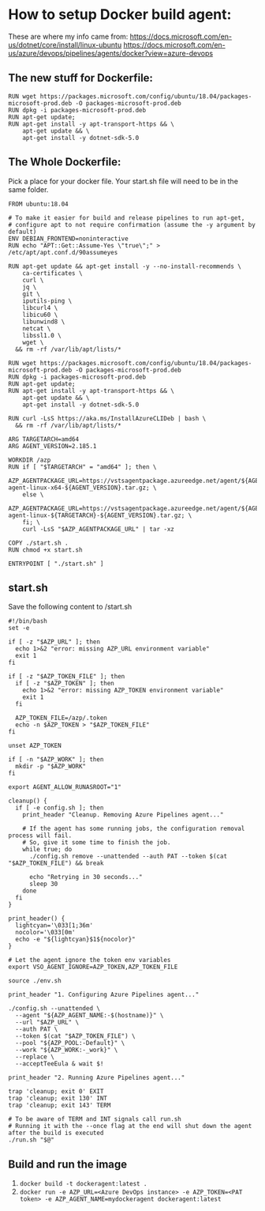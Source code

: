 # How to setup Docker build agent:
These are where my info came from:
https://docs.microsoft.com/en-us/dotnet/core/install/linux-ubuntu
https://docs.microsoft.com/en-us/azure/devops/pipelines/agents/docker?view=azure-devops
## The new stuff for Dockerfile:
```
RUN wget https://packages.microsoft.com/config/ubuntu/18.04/packages-microsoft-prod.deb -O packages-microsoft-prod.deb
RUN dpkg -i packages-microsoft-prod.deb
RUN apt-get update;
RUN apt-get install -y apt-transport-https && \
    apt-get update && \
    apt-get install -y dotnet-sdk-5.0
```
## The Whole Dockerfile:
Pick a place for your docker file. Your start.sh file will need to be in the same folder.
```
FROM ubuntu:18.04

# To make it easier for build and release pipelines to run apt-get,
# configure apt to not require confirmation (assume the -y argument by default)
ENV DEBIAN_FRONTEND=noninteractive
RUN echo "APT::Get::Assume-Yes \"true\";" > /etc/apt/apt.conf.d/90assumeyes

RUN apt-get update && apt-get install -y --no-install-recommends \
    ca-certificates \
    curl \
    jq \
    git \
    iputils-ping \
    libcurl4 \
    libicu60 \
    libunwind8 \
    netcat \
    libssl1.0 \
    wget \
  && rm -rf /var/lib/apt/lists/*

RUN wget https://packages.microsoft.com/config/ubuntu/18.04/packages-microsoft-prod.deb -O packages-microsoft-prod.deb
RUN dpkg -i packages-microsoft-prod.deb
RUN apt-get update;
RUN apt-get install -y apt-transport-https && \
    apt-get update && \
    apt-get install -y dotnet-sdk-5.0

RUN curl -LsS https://aka.ms/InstallAzureCLIDeb | bash \
  && rm -rf /var/lib/apt/lists/*

ARG TARGETARCH=amd64
ARG AGENT_VERSION=2.185.1

WORKDIR /azp
RUN if [ "$TARGETARCH" = "amd64" ]; then \
      AZP_AGENTPACKAGE_URL=https://vstsagentpackage.azureedge.net/agent/${AGENT_VERSION}/vsts-agent-linux-x64-${AGENT_VERSION}.tar.gz; \
    else \
      AZP_AGENTPACKAGE_URL=https://vstsagentpackage.azureedge.net/agent/${AGENT_VERSION}/vsts-agent-linux-${TARGETARCH}-${AGENT_VERSION}.tar.gz; \
    fi; \
    curl -LsS "$AZP_AGENTPACKAGE_URL" | tar -xz

COPY ./start.sh .
RUN chmod +x start.sh

ENTRYPOINT [ "./start.sh" ]

```
## start.sh
Save the following content to <PathToDockerFile>/start.sh
```
#!/bin/bash
set -e

if [ -z "$AZP_URL" ]; then
  echo 1>&2 "error: missing AZP_URL environment variable"
  exit 1
fi

if [ -z "$AZP_TOKEN_FILE" ]; then
  if [ -z "$AZP_TOKEN" ]; then
    echo 1>&2 "error: missing AZP_TOKEN environment variable"
    exit 1
  fi

  AZP_TOKEN_FILE=/azp/.token
  echo -n $AZP_TOKEN > "$AZP_TOKEN_FILE"
fi

unset AZP_TOKEN

if [ -n "$AZP_WORK" ]; then
  mkdir -p "$AZP_WORK"
fi

export AGENT_ALLOW_RUNASROOT="1"

cleanup() {
  if [ -e config.sh ]; then
    print_header "Cleanup. Removing Azure Pipelines agent..."

    # If the agent has some running jobs, the configuration removal process will fail.
    # So, give it some time to finish the job.
    while true; do
      ./config.sh remove --unattended --auth PAT --token $(cat "$AZP_TOKEN_FILE") && break

      echo "Retrying in 30 seconds..."
      sleep 30
    done
  fi
}

print_header() {
  lightcyan='\033[1;36m'
  nocolor='\033[0m'
  echo -e "${lightcyan}$1${nocolor}"
}

# Let the agent ignore the token env variables
export VSO_AGENT_IGNORE=AZP_TOKEN,AZP_TOKEN_FILE

source ./env.sh

print_header "1. Configuring Azure Pipelines agent..."

./config.sh --unattended \
  --agent "${AZP_AGENT_NAME:-$(hostname)}" \
  --url "$AZP_URL" \
  --auth PAT \
  --token $(cat "$AZP_TOKEN_FILE") \
  --pool "${AZP_POOL:-Default}" \
  --work "${AZP_WORK:-_work}" \
  --replace \
  --acceptTeeEula & wait $!

print_header "2. Running Azure Pipelines agent..."

trap 'cleanup; exit 0' EXIT
trap 'cleanup; exit 130' INT
trap 'cleanup; exit 143' TERM

# To be aware of TERM and INT signals call run.sh
# Running it with the --once flag at the end will shut down the agent after the build is executed
./run.sh "$@"
```
## Build and run the image
1. `docker build -t dockeragent:latest .`
2. `docker run -e AZP_URL=<Azure DevOps instance> -e AZP_TOKEN=<PAT token> -e AZP_AGENT_NAME=mydockeragent dockeragent:latest`
